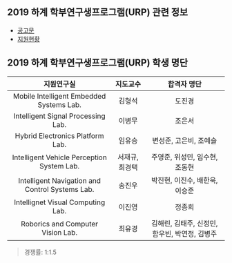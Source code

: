 ## 2019 하계 학부연구생프로그램(URP) 관련 정보
- [공고문](https://github.com/sejong-urp/2019.Summer/issues/5)
- [지원현황](https://github.com/sejong-urp/2019.Summer/issues/1)




## 2019 하계 학부연구생프로그램(URP) 학생 명단
| 지원연구실 | 지도교수 | 합격자 명단 |
|:--:|:--:|:--:|
| Mobile Intelligent Embedded Systems Lab. | 김형석 | 도진경 |
| Intelligent Signal Processing Lab. | 이병무 | 조은서 |
| Hybrid Electronics Platform Lab. | 임유승 | 변성준, 고은비, 조예슬 |
| Intelligent Vehicle Perception System Lab. | 서재규, 최경택 | 주영준, 위성민, 임수현, 조동현 |
| Intelligent Navigation and Control Systems Lab. | 송진우 | 박진현, 이진수, 배한욱, 이승준 | 
| Intellignet Visual Computing Lab. | 이진영 | 정종희 |
| Roborics and Computer Vision Lab. | 최유경 | 김해린, 김태주, 신정민, 함우빈, 박연정, 김병주 |

> 경쟁률: 1:1.5
